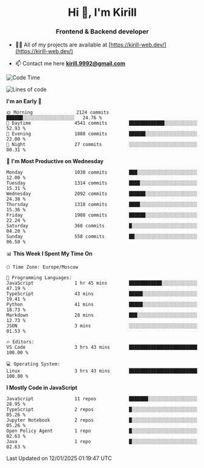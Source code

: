 <h1 align="center">Hi 👋, I'm Kirill</h1>
<h3 align="center">Frontend & Backend developer</h3>

- 👨‍💻 All of my projects are available at [https://kirill-web.dev/](https://kirill-web.dev/)

- 📫 Contact me here **kirill.9992@gmail.com**











<!--START_SECTION:waka-->
![Code Time](http://img.shields.io/badge/Code%20Time-2%2C092%20hrs%2019%20mins-blue)

![Lines of code](https://img.shields.io/badge/From%20Hello%20World%20I%27ve%20Written-5.3%20million%20lines%20of%20code-blue)

**I'm an Early 🐤** 

```text
🌞 Morning                2124 commits        ██████░░░░░░░░░░░░░░░░░░░   24.76 % 
🌆 Daytime                4541 commits        █████████████░░░░░░░░░░░░   52.93 % 
🌃 Evening                1888 commits        ██████░░░░░░░░░░░░░░░░░░░   22.00 % 
🌙 Night                  27 commits          ░░░░░░░░░░░░░░░░░░░░░░░░░   00.31 % 
```
📅 **I'm Most Productive on Wednesday** 

```text
Monday                   1030 commits        ███░░░░░░░░░░░░░░░░░░░░░░   12.00 % 
Tuesday                  1314 commits        ████░░░░░░░░░░░░░░░░░░░░░   15.31 % 
Wednesday                2092 commits        ██████░░░░░░░░░░░░░░░░░░░   24.38 % 
Thursday                 1318 commits        ████░░░░░░░░░░░░░░░░░░░░░   15.36 % 
Friday                   1908 commits        ██████░░░░░░░░░░░░░░░░░░░   22.24 % 
Saturday                 360 commits         █░░░░░░░░░░░░░░░░░░░░░░░░   04.20 % 
Sunday                   558 commits         ██░░░░░░░░░░░░░░░░░░░░░░░   06.50 % 
```


📊 **This Week I Spent My Time On** 

```text
🕑︎ Time Zone: Europe/Moscow

💬 Programming Languages: 
JavaScript               1 hr 45 mins        ████████████░░░░░░░░░░░░░   47.19 % 
TypeScript               43 mins             █████░░░░░░░░░░░░░░░░░░░░   19.41 % 
Python                   41 mins             █████░░░░░░░░░░░░░░░░░░░░   18.73 % 
Markdown                 28 mins             ███░░░░░░░░░░░░░░░░░░░░░░   12.73 % 
JSON                     3 mins              ░░░░░░░░░░░░░░░░░░░░░░░░░   01.53 % 

🔥 Editors: 
VS Code                  3 hrs 43 mins       █████████████████████████   100.00 % 

💻 Operating System: 
Linux                    3 hrs 43 mins       █████████████████████████   100.00 % 
```

**I Mostly Code in JavaScript** 

```text
JavaScript               11 repos            ███████░░░░░░░░░░░░░░░░░░   28.95 % 
TypeScript               2 repos             █░░░░░░░░░░░░░░░░░░░░░░░░   05.26 % 
Jupyter Notebook         2 repos             █░░░░░░░░░░░░░░░░░░░░░░░░   05.26 % 
Open Policy Agent        1 repo              █░░░░░░░░░░░░░░░░░░░░░░░░   02.63 % 
Java                     1 repo              █░░░░░░░░░░░░░░░░░░░░░░░░   02.63 % 
```




 Last Updated on 12/01/2025 01:19:47 UTC
<!--END_SECTION:waka-->
